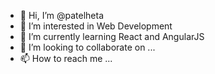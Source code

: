 - 👋 Hi, I’m @patelheta
- 👀 I’m interested in Web Development
- 🌱 I’m currently learning React and AngularJS
- 💞️ I’m looking to collaborate on ...
- 📫 How to reach me ...

<!---
patelheta/patelheta is a ✨ special ✨ repository because its `README.md` (this file) appears on your GitHub profile.
You can click the Preview link to take a look at your changes.
--->
